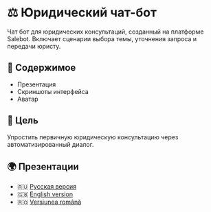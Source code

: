 # ⚖️ Юридический чат-бот

Чат бот для юридических консультаций, созданный на платформе Salebot. Включает сценарии выбора темы, уточнения запроса и передачи юристу.

## 📂 Содержимое
- Презентация 
- Скриншоты интерфейса
- Аватар 

## 🎯 Цель
Упростить первичную юридическую консультацию через автоматизированный диалог.

## 🌍 Презентации

- 🇷🇺 [Русская версия](./chatbot-lawyer_ru.pdf)
- 🇬🇧 [English version](./chatbot-lawyer_en.pdf)
- 🇷🇴 [Versiunea română](./chatbot-lawyer_ro.pdf)
